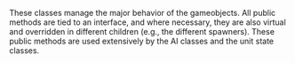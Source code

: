 These classes manage the major behavior of the gameobjects. All public methods are tied to an interface, and where necessary, they are also virtual and overridden in different children (e.g., the different spawners). These public methods are used extensively by the AI classes and the unit state classes. 
